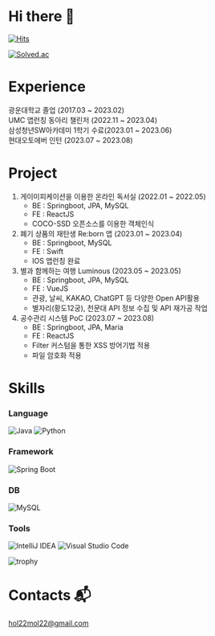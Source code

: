 # Hi there 👋
[![Hits](https://hits.seeyoufarm.com/api/count/incr/badge.svg?url=https%3A%2F%2Fgithub.com%2Fmerong245&count_bg=%2379C83D&title_bg=%23555555&icon=&icon_color=%23E7E7E7&title=hits&edge_flat=false)](https://hits.seeyoufarm.com)

[![Solved.ac](http://mazassumnida.wtf/api/v2/generate_badge?boj=merong245)](https://solved.ac/merong245)

# Experience
광운대학교 졸업 (2017.03 ~ 2023.02)  
UMC 앱런칭 동아리 챌린저 (2022.11 ~ 2023.04)  
삼성청년SW아카데미 1학기 수료(2023.01 ~ 2023.06)  
현대오토에버 인턴 (2023.07 ~ 2023.08)  

# Project
1. 게이미피케이션을 이용한 온라인 독서실 (2022.01 ~ 2022.05)
   - BE : Springboot, JPA, MySQL
   - FE : ReactJS
   - COCO-SSD 오픈소스를 이용한 객체인식
2. 폐기 상품의 재탄생 Re:born 앱 (2023.01 ~ 2023.04)
   - BE : Springboot, MySQL
   - FE : Swift
   - IOS 앱런칭 완료
3. 별과 함께하는 여행 Luminous (2023.05 ~ 2023.05)
   - BE : Springboot, JPA, MySQL
   - FE : VueJS
   - 관광, 날씨, KAKAO, ChatGPT 등 다양한 Open API활용
   - 별자리(황도12궁), 천문대 API 정보 수집 및 API 재가공 작업
4. 공수관리 시스템 PoC (2023.07 ~ 2023.08)
   - BE : Springboot, JPA, Maria
   - FE : ReactJS
   - Filter 커스텀을 통한 XSS 방어기법 적용
   - 파일 암호화 적용
   
 
# Skills
### Language
![Java](https://img.shields.io/badge/Java-007396.svg?&style=for-the-badge&logo=Java&logoColor=white)
![Python](https://img.shields.io/badge/Python-3776AB.svg?&style=for-the-badge&logo=Python&logoColor=white)

### Framework
![Spring Boot](https://img.shields.io/badge/Spring%20Boot-6DB33F.svg?&style=for-the-badge&logo=Spring&20Boot&logoColor=white)

### DB
![MySQL](https://img.shields.io/badge/MySQL-4479A1.svg?&style=for-the-badge&logo=MySQL&logoColor=white)


### Tools
![IntelliJ IDEA](https://img.shields.io/badge/IntelliJ%20IDEA-000000.svg?&style=for-the-badge&logo=IntelliJ%20IDEA&logoColor=green)
![Visual Studio Code](https://img.shields.io/badge/Visual%20Studio%20Code-007ACC.svg?&style=for-the-badge&logo=Visual%20Studio%20Code&logoColor=purple)

![trophy](https://github-profile-trophy.vercel.app/?username=merong245)
#  Contacts :mailbox_with_mail:
hol22mol22@gmail.com
